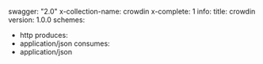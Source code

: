 swagger: "2.0"
x-collection-name: crowdin
x-complete: 1
info:
  title: crowdin
  version: 1.0.0
schemes:
- http
produces:
- application/json
consumes:
- application/json